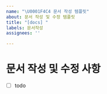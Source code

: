```yaml
---
name: "\U0001F4C4 문서 작성 템플릿"
about: 문서 작성 및 수정 템플릿
title: "[docs] "
labels: 문서작성
assignees: ''

---
```


# 문서 작성 및 수정 사항
 - [ ] todo
